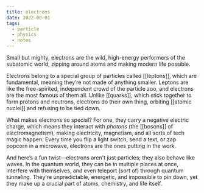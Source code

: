 ```yaml
---
title: electrons
date: 2022-08-01
tags:
  - particle
  - physics
  - notes
---
```

Small but mighty, electrons are the wild, high-energy performers of the subatomic world, zipping around atoms and making modern life possible.

Electrons belong to a special group of particles called [[leptons]], which are fundamental, meaning they’re not made of anything smaller. Leptons are like the free-spirited, independent crowd of the particle zoo, and electrons are the most famous of them all. Unlike [[quarks]], which stick together to form protons and neutrons, electrons do their own thing, orbiting [[atomic nuclei]] and refusing to be tied down.

What makes electrons so special? For one, they carry a negative electric charge, which means they interact with *photons* (the [[bosons]] of electromagnetism), making electricity, magnetism, and all sorts of tech magic happen. Every time you flip a light switch, send a text, or zap popcorn in a microwave, electrons are the ones putting in the work.

And here’s a fun twist—electrons aren't just particles; they also behave like waves. In the quantum world, they can be in multiple places at once, interfere with themselves, and even teleport (sort of) through quantum tunneling. They're unpredictable, energetic, and impossible to pin down, yet they make up a crucial part of atoms, chemistry, and life itself.